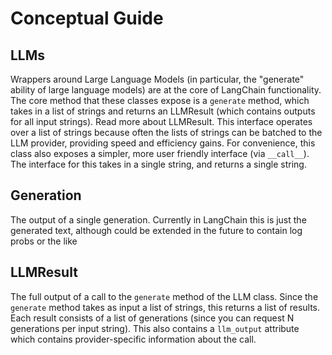 # Conceptual Guide

## LLMs
Wrappers around Large Language Models (in particular, the "generate" ability of large language models) are at the core of LangChain functionality.
The core method that these classes expose is a `generate` method, which takes in a list of strings and returns an LLMResult (which contains outputs for all input strings).
Read more about LLMResult. This interface operates over a list of strings because often the lists of strings can be batched to the LLM provider,
providing speed and efficiency gains.
For convenience, this class also exposes a simpler, more user friendly interface (via `__call__`). 
The interface for this takes in a single string, and returns a single string.

## Generation
The output of a single generation. Currently in LangChain this is just the generated text, although could be extended in the future
to contain log probs or the like

## LLMResult
The full output of a call to the `generate` method of the LLM class.
Since the `generate` method takes as input a list of strings, this returns a list of results.
Each result consists of a list of generations (since you can request N generations per input string).
This also contains a `llm_output` attribute which contains provider-specific information about the call.
